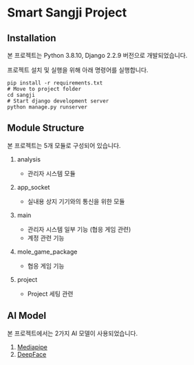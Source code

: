 # Smart Sangji Project

## Installation

본 프로젝트는 Python 3.8.10, Django 2.2.9 버전으로 개발되었습니다.

프로젝트 설치 및 실행을 위해 아래 명령어를 실행합니다.

```shell
pip install -r requirements.txt
# Move to project folder
cd sangji
# Start django development server
python manage.py runserver
```

## Module Structure 

본 프로젝트는 5개 모듈로 구성되어 있습니다.

1. analysis
    - 관리자 시스템 모듈

2. app_socket
    - 실내용 상지 기기와의 통신을 위한 모듈

3. main
    - 관리자 시스템 일부 기능 (협응 게임 관련)
    - 계정 관련 기능

4. mole_game_package
    - 협응 게임 기능

5. project
    - Project 세팅 관련

## AI Model 

본 프로젝트에서는 2가지 AI 모델이 사용되었습니다.

1. [Mediapipe](https://github.com/google/mediapipe)
2. [DeepFace](https://github.com/serengil/deepface)
